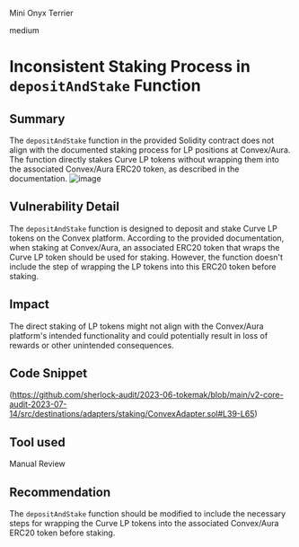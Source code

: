 Mini Onyx Terrier

medium

# Inconsistent Staking Process in `depositAndStake` Function
## Summary
The `depositAndStake` function in the provided Solidity contract does not align with the documented staking process for LP positions at Convex/Aura. The function directly stakes Curve LP tokens without wrapping them into the associated Convex/Aura ERC20 token, as described in the documentation.
![image](https://github.com/sherlock-audit/2023-06-tokemak-Odhiambo526/assets/72065059/decde76a-7fb1-4f20-9e1b-b8f776c71f01)

## Vulnerability Detail
The `depositAndStake` function is designed to deposit and stake Curve LP tokens on the Convex platform. According to the provided documentation, when staking at Convex/Aura, an associated ERC20 token that wraps the Curve LP token should be used for staking. However, the function doesn't include the step of wrapping the LP tokens into this ERC20 token before staking.
## Impact
The direct staking of LP tokens might not align with the Convex/Aura platform's intended functionality and could potentially result in loss of rewards or other unintended consequences.
## Code Snippet
(https://github.com/sherlock-audit/2023-06-tokemak/blob/main/v2-core-audit-2023-07-14/src/destinations/adapters/staking/ConvexAdapter.sol#L39-L65)
## Tool used

Manual Review

## Recommendation
The `depositAndStake` function should be modified to include the necessary steps for wrapping the Curve LP tokens into the associated Convex/Aura ERC20 token before staking.